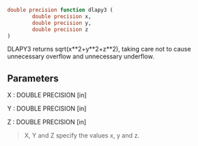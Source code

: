 ```fortran
double precision function dlapy3 (
        double precision x,
        double precision y,
        double precision z
)
```

DLAPY3 returns sqrt(x\*\*2+y\*\*2+z\*\*2), taking care not to cause
unnecessary overflow and unnecessary underflow.

## Parameters
X : DOUBLE PRECISION [in]

Y : DOUBLE PRECISION [in]

Z : DOUBLE PRECISION [in]
> X, Y and Z specify the values x, y and z.
